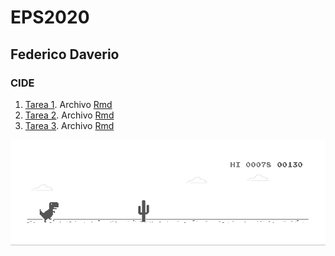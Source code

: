# EPS2020
## Federico Daverio
### CIDE
1. [Tarea 1](https://federicodaverio.github.io/EPS2020/Tarea_1_EPS_Federico_Daverio.html). Archivo [Rmd](https://federicodaverio.github.io/EPS2020/Tarea_1_EPS_Federico_Daverio.Rmd)
2. [Tarea 2](https://federicodaverio.github.io/EPS2020/Tarea_2_EPS_Federico_Daverio_V2.html). Archivo [Rmd](https://federicodaverio.github.io/EPS2020/Tarea_2_EPS_Federico_Daverio_V2.Rmd)
3. [Tarea 3](https://federicodaverio.github.io/EPS2020/Tarea_3_EPS_Federico_Daverio.html). Archivo [Rmd](https://federicodaverio.github.io/EPS2020/Tarea_3_EPS_Federico_Daverio.Rmd)


















![](IMG/dino.gif)
